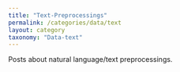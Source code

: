 ```yaml
---
title: "Text-Preprocessings"
permalink: /categories/data/text
layout: category
taxonomy: "Data-text"
---
```


Posts about natural language/text preprocessings.
